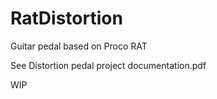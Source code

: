 # RatDistortion
Guitar pedal based on Proco RAT

See Distortion pedal project documentation.pdf

WIP
